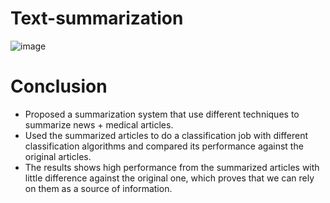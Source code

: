 # Text-summarization

![image](https://user-images.githubusercontent.com/60587913/209393210-3775dd24-4d49-49c0-a68f-f4233d512f50.png)


# Conclusion
* Proposed a summarization system that use different techniques to summarize news  + medical articles. 
* Used the summarized articles to do a classification job with different classification algorithms and compared its performance against the original articles. 
* The results shows high performance from the summarized articles with little difference against the original one, which proves that we can rely on them as a source of information. 


